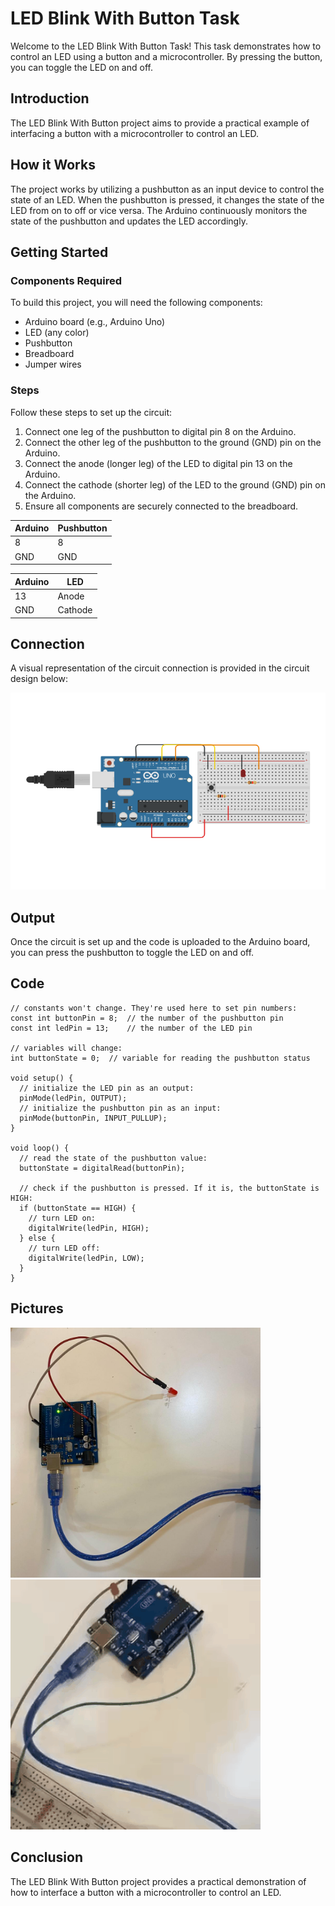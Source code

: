 # LED Blink With Button Task

Welcome to the LED Blink With Button Task! This task demonstrates how to control an LED using a button and a microcontroller. By pressing the button, you can toggle the LED on and off. 

## Introduction

The LED Blink With Button project aims to provide a practical example of interfacing a button with a microcontroller to control an LED. 

## How it Works

The project works by utilizing a pushbutton as an input device to control the state of an LED. When the pushbutton is pressed, it changes the state of the LED from on to off or vice versa. The Arduino continuously monitors the state of the pushbutton and updates the LED accordingly.

## Getting Started

### Components Required

To build this project, you will need the following components:

- Arduino board (e.g., Arduino Uno)
- LED (any color)
- Pushbutton
- Breadboard
- Jumper wires

### Steps

Follow these steps to set up the circuit:

1. Connect one leg of the pushbutton to digital pin 8 on the Arduino.
2. Connect the other leg of the pushbutton to the ground (GND) pin on the Arduino.
3. Connect the anode (longer leg) of the LED to digital pin 13 on the Arduino.
4. Connect the cathode (shorter leg) of the LED to the ground (GND) pin on the Arduino.
5. Ensure all components are securely connected to the breadboard.

| Arduino       | Pushbutton     |
| ------------- | -------------- |
| 8             | 8              |
| GND           | GND            |

| Arduino       | LED            |
| ------------- | -------------- |
| 13            | Anode          |
| GND           | Cathode        |


## Connection

A visual representation of the circuit connection is provided in the circuit design below:

![screen-gif](https://github.com/ItsRawanMoha/LED-Blink-With-Button/blob/main/Circuit-Design-LED-with-Button.png)

## Output

Once the circuit is set up and the code is uploaded to the Arduino board, you can press the pushbutton to toggle the LED on and off.

## Code
```
// constants won't change. They're used here to set pin numbers:
const int buttonPin = 8;  // the number of the pushbutton pin
const int ledPin = 13;    // the number of the LED pin

// variables will change:
int buttonState = 0;  // variable for reading the pushbutton status

void setup() {
  // initialize the LED pin as an output:
  pinMode(ledPin, OUTPUT);
  // initialize the pushbutton pin as an input:
  pinMode(buttonPin, INPUT_PULLUP);
}

void loop() {
  // read the state of the pushbutton value:
  buttonState = digitalRead(buttonPin);

  // check if the pushbutton is pressed. If it is, the buttonState is HIGH:
  if (buttonState == HIGH) {
    // turn LED on:
    digitalWrite(ledPin, HIGH);
  } else {
    // turn LED off:
    digitalWrite(ledPin, LOW);
  }
}
```
## Pictures
<img src="https://github.com/ItsRawanMoha/LED-Blink/blob/main/LED-BlinkP.jpeg" alt="Alt text" width="400" height="400">  ![screen-gif](https://github.com/ItsRawanMoha/LED-Blink-With-Button/blob/main/LED-Blink-With-ButtonG.gif)

## Conclusion

The LED Blink With Button project provides a practical demonstration of how to interface a button with a microcontroller to control an LED. 
